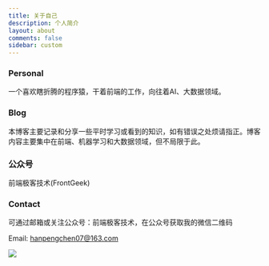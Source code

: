 ```yaml
---
title: 关于自己
description: 个人简介
layout: about
comments: false
sidebar: custom
---
```

### Personal
一个喜欢瞎折腾的程序猿，干着前端的工作，向往着AI、大数据领域。

### Blog
本博客主要记录和分享一些平时学习或看到的知识，如有错误之处烦请指正。博客内容主要集中在前端、机器学习和大数据领域，但不局限于此。

### 公众号
前端极客技术(FrontGeek)
### Contact
可通过邮箱或关注公众号：前端极客技术，在公众号获取我的微信二维码

Email: hanpengchen07@163.com

![](https://gitee.com/HanpengChen/blog-images/raw/master/%E5%89%8D%E7%AB%AF%E6%9E%81%E5%AE%A2%E6%8A%80%E6%9C%AF%E4%BA%8C%E7%BB%B4%E7%A0%81.png)